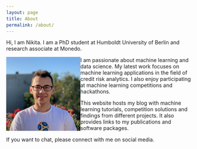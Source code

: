 ```yaml
---
layout: page
title: About
permalink: /about/
---
```


Hi, I am Nikita. I am a PhD student at Humboldt University of Berlin and research associate at Monedo. 

<img align="left" width="200" height="200" src="../images/photo.jpeg">

I am passionate about machine learning and data science. My latest work focuses on machine learning applications in the field of credit risk analytics. I also enjoy participating at machine learning competitions and hackathons.

This website hosts my blog with machine learning tutorials, competition solutions and findings from different projects. It also provides links to my publications and software packages.

If you want to chat, please connect with me on social media.